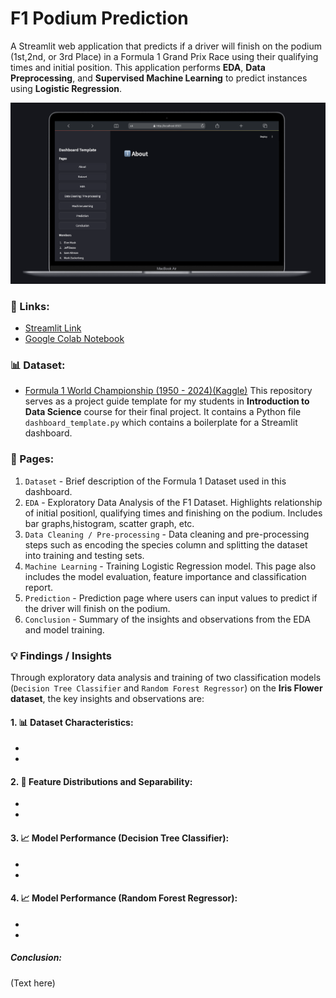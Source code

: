 # F1 Podium Prediction
A Streamlit web application that predicts if a driver will finish on the podium (1st,2nd, or 3rd Place) in a Formula 1 Grand Prix Race using their qualifying times and initial position. This application performs **EDA**, **Data Preprocessing**, and **Supervised Machine Learning** to predict instances using **Logistic Regression**.


![Main Page Screenshot](screenshots/main_page_screenshot.png)



### 🔗 Links:  
-  [Streamlit Link]()
-  [Google Colab Notebook](https://colab.research.google.com/drive/1AxRBCJX24u00DtShTovHU3tbSkpzfIt7?usp=sharing)


### 📊 Dataset:
- [Formula 1 World Championship (1950 - 2024)(Kaggle)](https://www.kaggle.com/datasets/rohanrao/formula-1-world-championship-1950-2020)
This repository serves as a project guide template for my students in **Introduction to Data Science** course for their final project. It contains a Python file `dashboard_template.py` which contains a boilerplate for a Streamlit dashboard.
### 📖 Pages:

1. `Dataset` - Brief description of the Formula 1 Dataset used in this dashboard.
2. `EDA` - Exploratory Data Analysis of the F1 Dataset. Highlights relationship of initial positionl, qualifying times and finishing on the podium. Includes bar graphs,histogram, scatter graph, etc.
3. `Data Cleaning / Pre-processing` - Data cleaning and pre-processing steps such as encoding the species column and splitting the dataset into training and testing sets.
4. `Machine Learning` - Training Logistic Regression model. This page also includes the model evaluation, feature importance and classification report.
5. `Prediction` - Prediction page where users can input values to predict if the driver will finish on the podium.
6. `Conclusion` - Summary of the insights and observations from the EDA and model training.

### 💡 Findings / Insights

Through exploratory data analysis and training of two classification models (`Decision Tree Classifier` and `Random Forest Regressor`) on the **Iris Flower dataset**, the key insights and observations are:

#### 1. 📊 **Dataset Characteristics**:

- 
- 

#### 2. 📝 **Feature Distributions and Separability**:

- 
- 

#### 3. 📈 **Model Performance (Decision Tree Classifier)**:

- 
- 

#### 4. 📈 **Model Performance (Random Forest Regressor)**:

- 
- 

##### **Conclusion:**

(Text here)